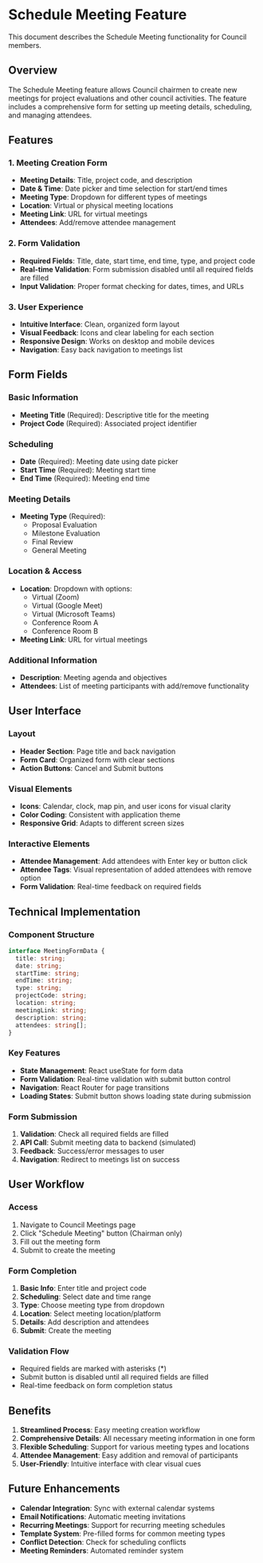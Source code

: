 # Schedule Meeting Feature

This document describes the Schedule Meeting functionality for Council members.

## Overview

The Schedule Meeting feature allows Council chairmen to create new meetings for project evaluations and other council activities. The feature includes a comprehensive form for setting up meeting details, scheduling, and managing attendees.

## Features

### 1. Meeting Creation Form
- **Meeting Details**: Title, project code, and description
- **Date & Time**: Date picker and time selection for start/end times
- **Meeting Type**: Dropdown for different types of meetings
- **Location**: Virtual or physical meeting locations
- **Meeting Link**: URL for virtual meetings
- **Attendees**: Add/remove attendee management

### 2. Form Validation
- **Required Fields**: Title, date, start time, end time, type, and project code
- **Real-time Validation**: Form submission disabled until all required fields are filled
- **Input Validation**: Proper format checking for dates, times, and URLs

### 3. User Experience
- **Intuitive Interface**: Clean, organized form layout
- **Visual Feedback**: Icons and clear labeling for each section
- **Responsive Design**: Works on desktop and mobile devices
- **Navigation**: Easy back navigation to meetings list

## Form Fields

### Basic Information
- **Meeting Title** (Required): Descriptive title for the meeting
- **Project Code** (Required): Associated project identifier

### Scheduling
- **Date** (Required): Meeting date using date picker
- **Start Time** (Required): Meeting start time
- **End Time** (Required): Meeting end time

### Meeting Details
- **Meeting Type** (Required): 
  - Proposal Evaluation
  - Milestone Evaluation
  - Final Review
  - General Meeting

### Location & Access
- **Location**: Dropdown with options:
  - Virtual (Zoom)
  - Virtual (Google Meet)
  - Virtual (Microsoft Teams)
  - Conference Room A
  - Conference Room B
- **Meeting Link**: URL for virtual meetings

### Additional Information
- **Description**: Meeting agenda and objectives
- **Attendees**: List of meeting participants with add/remove functionality

## User Interface

### Layout
- **Header Section**: Page title and back navigation
- **Form Card**: Organized form with clear sections
- **Action Buttons**: Cancel and Submit buttons

### Visual Elements
- **Icons**: Calendar, clock, map pin, and user icons for visual clarity
- **Color Coding**: Consistent with application theme
- **Responsive Grid**: Adapts to different screen sizes

### Interactive Elements
- **Attendee Management**: Add attendees with Enter key or button click
- **Attendee Tags**: Visual representation of added attendees with remove option
- **Form Validation**: Real-time feedback on required fields

## Technical Implementation

### Component Structure
```typescript
interface MeetingFormData {
  title: string;
  date: string;
  startTime: string;
  endTime: string;
  type: string;
  projectCode: string;
  location: string;
  meetingLink: string;
  description: string;
  attendees: string[];
}
```

### Key Features
- **State Management**: React useState for form data
- **Form Validation**: Real-time validation with submit button control
- **Navigation**: React Router for page transitions
- **Loading States**: Submit button shows loading state during submission

### Form Submission
1. **Validation**: Check all required fields are filled
2. **API Call**: Submit meeting data to backend (simulated)
3. **Feedback**: Success/error messages to user
4. **Navigation**: Redirect to meetings list on success

## User Workflow

### Access
1. Navigate to Council Meetings page
2. Click "Schedule Meeting" button (Chairman only)
3. Fill out the meeting form
4. Submit to create the meeting

### Form Completion
1. **Basic Info**: Enter title and project code
2. **Scheduling**: Select date and time range
3. **Type**: Choose meeting type from dropdown
4. **Location**: Select meeting location/platform
5. **Details**: Add description and attendees
6. **Submit**: Create the meeting

### Validation Flow
- Required fields are marked with asterisks (*)
- Submit button is disabled until all required fields are filled
- Real-time feedback on form completion status

## Benefits

1. **Streamlined Process**: Easy meeting creation workflow
2. **Comprehensive Details**: All necessary meeting information in one form
3. **Flexible Scheduling**: Support for various meeting types and locations
4. **Attendee Management**: Easy addition and removal of participants
5. **User-Friendly**: Intuitive interface with clear visual cues

## Future Enhancements

- **Calendar Integration**: Sync with external calendar systems
- **Email Notifications**: Automatic meeting invitations
- **Recurring Meetings**: Support for recurring meeting schedules
- **Template System**: Pre-filled forms for common meeting types
- **Conflict Detection**: Check for scheduling conflicts
- **Meeting Reminders**: Automated reminder system
